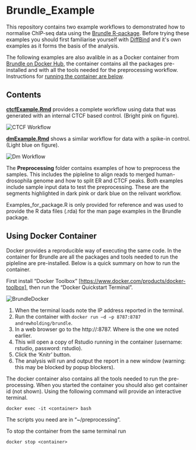 # Brundle_Example

This repository contains two example workflows to demonstrated how to normalise ChIP-seq data using the [Brundle R-package](https://github.com/andrewholding/Brundle). Before trying these examples you should first familiarise yourself with [DiffBind](https://bioconductor.org/packages/release/bioc/html/DiffBind.html)
and it's own examples as it forms the basis of the analysis.

The following examples are also avalible in as a Docker container from [Brundle on Docker Hub](https://hub.docker.com/r/andrewholding/brundle/), the container contains all the packages pre-installed and with all the tools needed for the preprocessing workflow. Instructions for [running the container are below](https://github.com/andrewholding/Brundle_Example/blob/master/README.md#using-docker-container).

## Contents

**[ctcfExample.Rmd](https://github.com/andrewholding/Brundle_Example/blob/master/ctcfExample.Rmd?raw=true)** provides a complete workflow using data that was 
generated with an internal CTCF based control. (Bright pink on figure).

![CTCF Workflow](https://cdn.rawgit.com/andrewholding/Brundle_Example/master/images/workflow_ctcf.svg?raw=true)

**[dmExample.Rmd](https://github.com/andrewholding/Brundle_Example/blob/master/dmExample.Rmd?raw=true)** shows a similar workflow for data with a spike-in control. (Light blue on figure).


![Dm Workflow](https://cdn.rawgit.com/andrewholding/Brundle_Example/master/images/workflow_dm.svg?raw=true)

The **Preprocessing** folder contains examples of how to preprocess the samples. This includes
the pipleline to align reads to merged human-drosophila genome and how to split ER and CTCF peaks.
Both examples include sample input data to test the preprocessing. These are the segments highlighted 
in dark pink or dark blue on the relivant workflow. 

Examples_for_package.R is only provided for reference and was used to provide the R data files (.rda) for the
man page examples in the Brundle package.

## Using Docker Container

Docker provides a reproducible way of executing the same code. In the container for Brundle are all the packages
and tools needed to run the pipleline are pre-installed. Below is a quick summary on how to run the container.

First install “Docker Toolbox” [https://www.docker.com/products/docker-toolbox], then run the “Docker Quickstart Terminal”.

![BrundleDocker](https://cdn.rawgit.com/andrewholding/Brundle_Example/master/images/BrundleDocker.svg?raw=true)


1)	When the terminal loads note the IP address reported in the terminal.
2)	Run the container with `docker run –d –p 8787:8787  andrewholding/brundle`.
3)	In a web browser go to the http://<ip-address>:8787. Where <ip-address> is the one we noted earlier.
4)	This will open a copy of Rstudio running in the container (username: rstudio, password: rstudio).
5)	Click the ‘Knitr’ button.
6)	The analysis will run and output the report in a new window (warning: this may be blocked by popup blockers).

The docker container also contains all the tools needed to run the pre-processing. When you started the container you should also get container id (not shown). Using the following command will provide an interactive terminal.

`docker exec -it <container> bash`

The scripts you need are in “~/preprocessing”.

To stop the container from the same terminal run

`docker stop <container>`

